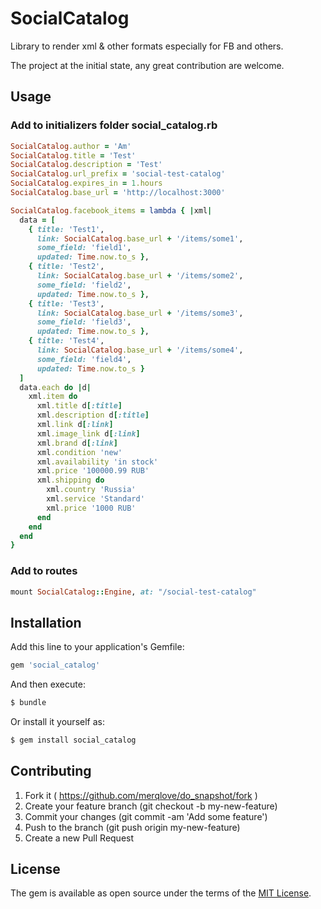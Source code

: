 # SocialCatalog
Library to render xml & other formats especially for FB and others.

The project at the initial state, any great contribution are welcome.

## Usage

### Add to initializers folder social_catalog.rb

```ruby
SocialCatalog.author = 'Am'
SocialCatalog.title = 'Test'
SocialCatalog.description = 'Test'
SocialCatalog.url_prefix = 'social-test-catalog'
SocialCatalog.expires_in = 1.hours
SocialCatalog.base_url = 'http://localhost:3000'

SocialCatalog.facebook_items = lambda { |xml|
  data = [
    { title: 'Test1',
      link: SocialCatalog.base_url + '/items/some1',
      some_field: 'field1',
      updated: Time.now.to_s },
    { title: 'Test2',
      link: SocialCatalog.base_url + '/items/some2',
      some_field: 'field2',
      updated: Time.now.to_s },
    { title: 'Test3',
      link: SocialCatalog.base_url + '/items/some3',
      some_field: 'field3',
      updated: Time.now.to_s },
    { title: 'Test4',
      link: SocialCatalog.base_url + '/items/some4',
      some_field: 'field4',
      updated: Time.now.to_s }
  ]
  data.each do |d|
    xml.item do
      xml.title d[:title]
      xml.description d[:title]
      xml.link d[:link]
      xml.image_link d[:link]
      xml.brand d[:link]
      xml.condition 'new'
      xml.availability 'in stock'
      xml.price '100000.99 RUB'
      xml.shipping do
        xml.country 'Russia'
        xml.service 'Standard'
        xml.price '1000 RUB'
      end
    end
  end
}
```

### Add to routes

```ruby
mount SocialCatalog::Engine, at: "/social-test-catalog"
```

## Installation
Add this line to your application's Gemfile:

```ruby
gem 'social_catalog'
```

And then execute:
```bash
$ bundle
```

Or install it yourself as:
```bash
$ gem install social_catalog
```

## Contributing
1. Fork it ( https://github.com/merqlove/do_snapshot/fork )
2. Create your feature branch (git checkout -b my-new-feature)
3. Commit your changes (git commit -am 'Add some feature')
4. Push to the branch (git push origin my-new-feature)
5. Create a new Pull Request

## License
The gem is available as open source under the terms of the [MIT License](https://opensource.org/licenses/MIT).
